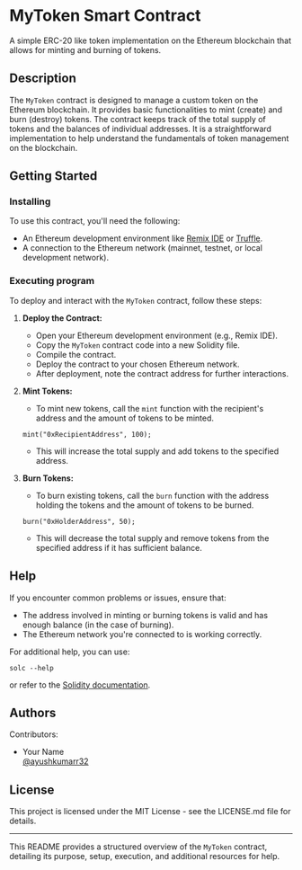 # MyToken Smart Contract

A simple ERC-20 like token implementation on the Ethereum blockchain that allows for minting and burning of tokens.

## Description

The `MyToken` contract is designed to manage a custom token on the Ethereum blockchain. It provides basic functionalities to mint (create) and burn (destroy) tokens. The contract keeps track of the total supply of tokens and the balances of individual addresses. It is a straightforward implementation to help understand the fundamentals of token management on the blockchain.

## Getting Started

### Installing

To use this contract, you'll need the following:
* An Ethereum development environment like [Remix IDE](https://remix.ethereum.org/) or [Truffle](https://www.trufflesuite.com/truffle).
* A connection to the Ethereum network (mainnet, testnet, or local development network).

### Executing program

To deploy and interact with the `MyToken` contract, follow these steps:

1. **Deploy the Contract:**
   - Open your Ethereum development environment (e.g., Remix IDE).
   - Copy the `MyToken` contract code into a new Solidity file.
   - Compile the contract.
   - Deploy the contract to your chosen Ethereum network.
   - After deployment, note the contract address for further interactions.

2. **Mint Tokens:**
   - To mint new tokens, call the `mint` function with the recipient's address and the amount of tokens to be minted.
   ```solidity
   mint("0xRecipientAddress", 100);
   ```
   - This will increase the total supply and add tokens to the specified address.

3. **Burn Tokens:**
   - To burn existing tokens, call the `burn` function with the address holding the tokens and the amount of tokens to be burned.
   ```solidity
   burn("0xHolderAddress", 50);
   ```
   - This will decrease the total supply and remove tokens from the specified address if it has sufficient balance.

## Help

If you encounter common problems or issues, ensure that:
- The address involved in minting or burning tokens is valid and has enough balance (in the case of burning).
- The Ethereum network you're connected to is working correctly.

For additional help, you can use:
```
solc --help
```
or refer to the [Solidity documentation](https://docs.soliditylang.org/).

## Authors

Contributors:
- Your Name  
  [@ayushkumarr32](https://twitter.com/ayushkumarr32)

## License

This project is licensed under the MIT License - see the LICENSE.md file for details.

---

This README provides a structured overview of the `MyToken` contract, detailing its purpose, setup, execution, and additional resources for help.






